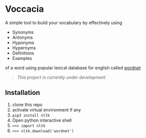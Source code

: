 # Voccacia
A simple tool to build your vocabulary
by effectively using

* Synonyms
* Antonyms
* Hyponyms
* Hypernyms
* Definitions
* Examples

of a word using popular lexical database for english called [wordnet](https://wordnet.princeton.edu/)
> _This project is currently under development_

## Installation

1. clone this repo
2. activate virtual environment if any
3. `pip3 install nltk`
4. Open python interactive shell
5. `>>> import nltk`
4. `>>> nltk.download('wordnet')`